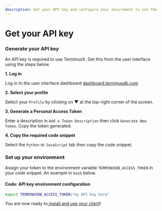 ```yaml
---
description: Get your API key and configure your enviroment to use the your client.
---
```


# Get your API key

### Generate your API key

An API key is required to use TerminusX. Get this from the user interface using the steps below.

**1. Log in**

Log in to the user interface dashboard [dashboard.terminusdb.com](https://dashboard.terminusdb.com)

**2. Select your profile**

Select your `Profile` by clicking on ▼ at the top-right corner of the screen.

**3. Generate a Personal Access Token**

Enter a description in `Add a Token Description` then click `Generate New Token`. Copy the token generated.

**4. Copy the required code snippet**

Select the `Python` or `JavaScript` tab then copy the code snippet.

### Set up your environment

Assign your token to the environment variable `TERMINUSDB_ACCESS_TOKEN` in your code snippet. An example in `bash` below.

#### Code: API key environment configuration

```bash
export TERMINUSDB_ACCESS_TOKEN="my API key here"
```

You are now ready to[ install and use your client](start-with-client.md)!
